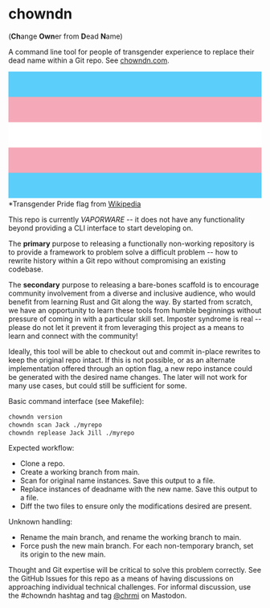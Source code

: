 # chowndn 

(**Ch**ange **Own**er from **D**ead **N**ame)

A command line tool for people of transgender experience to replace their dead name within a Git repo.  See [chowndn.com](https://chowndn.com).

![Transgender Flag](docs/Transgender_Pride_flag.svg)
*Transgender Pride flag from [Wikipedia](https://en.wikipedia.org/wiki/Transgender_flag)

This repo is currently _VAPORWARE_ -- it does not have any functionality beyond providing a CLI interface to start developing on.

The __primary__ purpose to releasing a functionally non-working repository is to provide a framework to problem solve a difficult problem -- how to rewrite history within a Git repo without compromising an existing codebase.

The __secondary__ purpose to releasing a bare-bones scaffold is to encourage community involvement from a diverse and inclusive audience, who would benefit from learning Rust and Git along the way.  By started from scratch, we have an opportunity to learn these tools from humble beginnings without pressure of coming in with a particular skill set.  Imposter syndrome is real -- please do not let it prevent it from leveraging this project as a means to learn and connect with the community!

Ideally, this tool will be able to checkout out and commit in-place rewrites to keep the original repo intact.  If this is not possible, or as an alternate implementation offered through an option flag, a new repo instance could be generated with the desired name changes.  The later will not work for many use cases, but could still be sufficient for some.


Basic command interface (see Makefile):

```
chowndn version
chowndn scan Jack ./myrepo
chowndn replease Jack Jill ./myrepo
```

Expected workflow:
* Clone a repo.
* Create a working branch from main.
* Scan for original name instances.  Save this output to a file.
* Replace instances of deadname with the new name.  Save this output to a file.
* Diff the two files to ensure only the modifications desired are present.

Unknown handling:
* Rename the main branch, and rename the working branch to main.
* Force push the new main branch.  For each non-temporary branch, set its origin to the new main.

Thought and Git expertise will be critical to solve this problem correctly.  See the GitHub Issues for this repo as a means of having discussions on approaching individual technical challenges.  For informal discussion, use the #chowndn hashtag and tag [@chrmi](https://tech.lgbt/@chrmi) on Mastodon.
